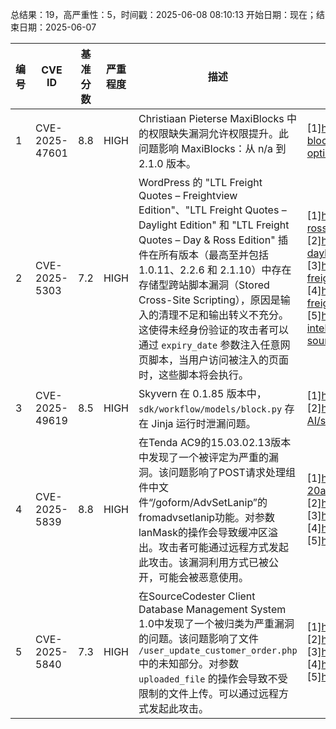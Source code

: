 总结果：19，高严重性：5，时间戳：2025-06-08 08:10:13
开始日期：现在；结束日期：2025-06-07

| 编号 | CVE ID | 基准分数 | 严重程度 | 描述 | 参考资料 |
|-----|--------|------------|----------|-------------|------------|
| 1 | CVE-2025-47601 | 8.8  | HIGH | Christiaan Pieterse MaxiBlocks 中的权限缺失漏洞允许权限提升。此问题影响 MaxiBlocks：从 n/a 到 2.1.0 版本。 | [1]https://patchstack.com/database/wordpress/plugin/maxi-blocks/vulnerability/wordpress-maxiblocks-plugin-2-1-0-arbitrary-option-update-to-privilege-escalation-vulnerability?_s_id=cve |
| 2 | CVE-2025-5303 | 7.2  | HIGH | WordPress 的 "LTL Freight Quotes – Freightview Edition"、"LTL Freight Quotes – Daylight Edition" 和 "LTL Freight Quotes – Day & Ross Edition" 插件在所有版本（最高至并包括 1.0.11、2.2.6 和 2.1.10）中存在存储型跨站脚本漏洞（Stored Cross-Site Scripting），原因是输入的清理不足和输出转义不充分。这使得未经身份验证的攻击者可以通过 `expiry_date` 参数注入任意网页脚本，当用户访问被注入的页面时，这些脚本将会执行。 | [1]https://plugins.trac.wordpress.org/browser/ltl-freight-quotes-day-ross-edition/trunk/en-hit-to-update-plan.php#L29<br>[2]https://plugins.trac.wordpress.org/browser/ltl-freight-quotes-daylight-edition/tags/2.2.6/en-hit-to-update-plan.php#L29<br>[3]https://plugins.trac.wordpress.org/browser/ltl-freight-quotes-freightview-edition/tags/1.0.11/common/en-plans.php#L110<br>[4]https://plugins.trac.wordpress.org/browser/ltl-freight-quotes-freightview-edition/tags/1.0.11/en-hit-to-update-plan.php#L29<br>[5]https://www.wordfence.com/threat-intel/vulnerabilities/id/05fc4b17-7922-45a4-aac8-a47b3f50ce69?source=cve |
| 3 | CVE-2025-49619 | 8.5  | HIGH | Skyvern 在 0.1.85 版本中，`sdk/workflow/models/block.py` 存在 Jinja 运行时泄漏问题。 | [1]https://cristibtz.github.io/posts/CVE-2025-49619/<br>[2]https://github.com/Skyvern-AI/skyvern/commit/db856cd8433a204c8b45979c70a4da1e119d949d |
| 4 | CVE-2025-5839 | 8.8  | HIGH | 在Tenda AC9的15.03.02.13版本中发现了一个被评定为严重的漏洞。该问题影响了POST请求处理组件中文件“/goform/AdvSetLanip”的fromadvsetlanip功能。对参数lanMask的操作会导致缓冲区溢出。攻击者可能通过远程方式发起此攻击。该漏洞利用方式已被公开，可能会被恶意使用。 | [1]https://candle-throne-f75.notion.site/Tenda-AC9-fromadvsetlanip-20adf0aa11858027b7c3c2f4e44bb867<br>[2]https://vuldb.com/?ctiid.311582<br>[3]https://vuldb.com/?id.311582<br>[4]https://vuldb.com/?submit.591369<br>[5]https://www.tenda.com.cn/ |
| 5 | CVE-2025-5840 | 7.3  | HIGH | 在SourceCodester Client Database Management System 1.0中发现了一个被归类为严重漏洞的问题。该问题影响了文件 `/user_update_customer_order.php` 中的未知部分。对参数 `uploaded_file` 的操作会导致不受限制的文件上传。可以通过远程方式发起此攻击。 | [1]https://github.com/592833263/cve/issues/1<br>[2]https://vuldb.com/?ctiid.311583<br>[3]https://vuldb.com/?id.311583<br>[4]https://vuldb.com/?submit.591425<br>[5]https://www.sourcecodester.com/ |